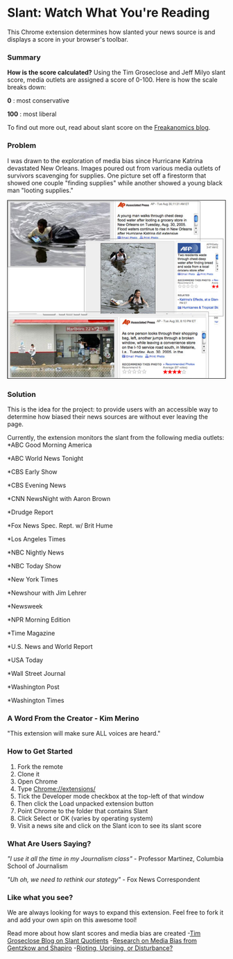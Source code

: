 # Slant: Watch What You're Reading

This Chrome extension determines how slanted your news source is and displays a score in your browser's toolbar. 

### Summary
**How is the score calculated?**
Using the Tim Groseclose and Jeff Milyo slant score, media outlets are assigned a score of 0-100. Here is how the scale breaks down:

**0** : most conservative

**100** : most liberal

To find out more out, read about slant score on the [Freakanomics blog](http://goo.gl/olbFZM).

### Problem
I was drawn to the exploration of media bias since Hurricane Katrina devastated New Orleans. Images poured out from various media outlets of survivors scavenging for supplies. One picture set off a firestorm that showed one couple "finding supplies" while another showed a young black man "looting supplies."

![Hurricane Katrina](./resources/looting_or_finding.jpg)

### Solution
This is the idea for the project: to provide users with an accessible way to determine how biased their news sources are without ever leaving the page.

Currently, the extension monitors the slant from the following media outlets:
*ABC Good Morning America

*ABC World News Tonight
 
*CBS Early Show
 
*CBS Evening News

*CNN NewsNight with Aaron Brown
 
*Drudge Report
  
*Fox News Spec. Rept. w/ Brit Hume
 
*Los Angeles Times
  
*NBC Nightly News
  
*NBC Today Show 
 
*New York Times
 
*Newshour with Jim Lehrer

*Newsweek
 
*NPR Morning Edition
 
*Time Magazine 
 
*U.S. News and World Report
 
*USA Today
 
*Wall Street Journal 
 
*Washington Post
 
*Washington Times

### A Word From the Creator - Kim Merino
"This extension will make sure ALL voices are heard."

### How to Get Started
1. Fork the remote
2. Clone it
3. Open Chrome
4. Type [Chrome://extensions/](Chrome://extensions/)
5. Tick the Developer mode checkbox at the top-left of that window
6. Then click the Load unpacked extension button
7. Point Chrome to the folder that contains Slant
8. Click Select or OK (varies by operating system)
9. Visit a news site and click on the Slant icon to see its slant score


### What Are Users Saying?
*"I use it all the time in my Journalism class"* - Professor Martinez, Columbia School of Journalism

*"Uh oh, we need to rethink our stategy"* - Fox News Correspondent  

### Like what you see?
We are always looking for ways to expand this extension. Feel free to fork it and add your own spin on this awesome tool!

Read more about how slant scores and media bias are created
-[Tim Groseclose Blog on Slant Quotients](http://timgroseclose.wpengine.com/explanation-of-sqs/)
-[Research on Media Bias from Gentzkow and Shapiro](http://faculty.chicagobooth.edu/jesse.shapiro/research/biasmeas.pdf)
-[Rioting, Uprising, or Disturbance?](http://www.nytimes.com/live/confrontation-in-baltimore/riot-uprising-or-disturbance/)



